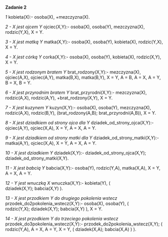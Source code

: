 __Zadanie 2__

*1*
    kobieta(X):-
        osoba(X),
        \+mezczyzna(X).

*2 - X jest ojcem Y*
    ojciec(X,Y):-
        osoba(X),
        osoba(Y),
        mezczyzna(X),
        rodzic(Y,X),
        X \= Y.

*3 - X jest matką Y*
    matka(X,Y):-
        osoba(X),
        osoba(Y),
        kobieta(X),
        rodzic(Y,X),
        X \= Y.

*4 - X jest córką Y*
    corka(X,Y):-
        osoba(X),
        osoba(Y),
        kobieta(X),
        rodzic(X,Y),
        X \= Y.

*5 - X jest rodzonym bratem Y*
    brat_rodzony(X,Y):-
        mezczyzna(X),
        ojciec(A,X),
        ojciec(A,Y),
        matka(B,X),
        matka(B,Y),
        X \= Y,
        A \= B,
        A \= X,
        A \= Y,
        B \= X,
        B \= Y.

*6 - X jest przyrodnim bratem Y*
    brat_przyrodni(X,Y):- 
        mezczyzna(X),
        rodzic(A,X),
        rodzic(A,Y),
        \+brat_rodzony(X,Y),
        X \= Y.


*7 - X jest kuzynem Y*
    kuzyn(X,Y):-
    osoba(X),
    osoba(Y),
    mezczyzna(X),
    rodzic(A,X),
    rodzic(B,Y),
    (brat_rodzony(A,B); brat_przyrodni(A,B)),
    X \= Y.


*8 - X jest dziadkiem od strony ojca dla Y*
    dziadek_od_strony_ojca(X,Y):-
        ojciec(A,Y),
        ojciec(X,A),
        X \= Y,
        A \= X,
        A \= Y.

*9 - X jest dziadkiem od strony matki dla Y*
    dziadek_od_strony_matki(X,Y):-
        matka(A,Y),
        ojciec(X,A),
        X \= Y,
        A \= X,
        A \= Y.

*10 - X jest dziadkiem Y*
    dziadek(X,Y):-
        dziadek_od_strony_ojca(X,Y);
        dziadek_od_strony_matki(X,Y).

*11 - X jest babcią Y*
    babcia(X,Y):-
        osoba(Y),
        rodzic(Y,A),
        matka(X,A),
        X \= Y,
        A \= X,
        A \= Y.

*12 - Y jest wnuczką X*
    wnuczka(X,Y):-
        kobieta(Y),
        (   
            dziadek(X,Y);
            babcia(X,Y)
        ).

*13 - X jest przodkiem Y do drugiego pokolenia wstecz*
    przodek_do2pokolenia_wstecz(X,Y):-
        osoba(X),
        osoba(Y),
        (   
            rodzic(Y,X);
            dziadek(X,Y);
            babcia(X,Y)
        ),
        X \= Y.

*14 - X jest przodkiem Y do trzeciego pokolenia wstecz*
    przodek_do3pokolenia_wstecz(X,Y):-
        przodek_do2pokolenia_wstecz(X,Y);
        (   
            rodzic(Y,A),
            A \= X,
            A \= Y,
            X \= Y,
            (
                dziadek(X,A);
                babcia(X,A)
            )
        ).